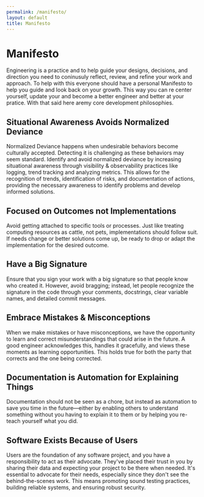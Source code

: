 ```yaml
---
permalink: /manifesto/
layout: default
title: Manifesto
---
```


# Manifesto

Engineering is a practice and to help guide your designs, decisions, and direction you need to coninusuly reflect, review, and refine your work and approach. To help with this everyone should have a personal Manifesto to help you guide and look back on your growth. This way you can re center yourself, update your  and become a better engineer and better at your pratice. With that said here aremy core development philosophies.

## Situational Awareness Avoids Normalized Deviance

Normalized Deviance happens when undesirable behaviors become culturally accepted. Detecting it is challenging as these behaviors may seem standard. Identify and avoid normalized deviance by increasing situational awareness through visibility & observability practices like logging, trend tracking and analyzing metrics. This allows for the recognition of trends, identification of risks, and documentation of actions, providing the necessary awareness to identify problems and develop informed solutions.

## Focused on Outcomes not Implementations

Avoid getting attached to specific tools or processes. Just like treating computing resources as cattle, not pets, implementations should follow suit. If needs change or better solutions come up, be ready to drop or adapt the implementation for the desired outcome.

## Have a Big Signature

Ensure that you sign your work with a big signature so that people know who created it. However, avoid bragging; instead, let people recognize the signature in the code through your comments, docstrings, clear variable names, and detailed commit messages.

## Embrace Mistakes & Misconceptions

When we make mistakes or have misconceptions, we have the opportunity to learn and correct misunderstandings that could arise in the future. A good engineer acknowledges this, handles it gracefully, and views these moments as learning opportunities. This holds true for both the party that corrects and the one being corrected.

## Documentation is Automation for Explaining Things

Documentation should not be seen as a chore, but instead as automation to save you time in the future—either by enabling others to understand something without you having to explain it to them or by helping you re-teach yourself what you did. 

## Software Exists Because of Users

Users are the foundation of any software project, and you have a responsibility to act as their advocate. They've placed their trust in you by sharing their data and expecting your project to be there when needed. It's essential to advocate for their needs, especially since they don't see the behind-the-scenes work. This means promoting sound testing practices, building reliable systems, and ensuring robust security.